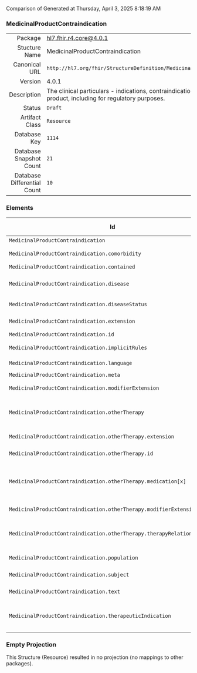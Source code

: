 Comparison of 
Generated at Thursday, April 3, 2025 8:18:19 AM

### MedicinalProductContraindication

|      |     |
| ---: | --- |
| Package | hl7.fhir.r4.core@4.0.1 |
| Stucture Name | MedicinalProductContraindication |
| Canonical URL | `http://hl7.org/fhir/StructureDefinition/MedicinalProductContraindication` |
| Version | 4.0.1 |
| Description | The clinical particulars - indications, contraindications etc. of a medicinal product, including for regulatory purposes. |
| Status | `Draft` |
| Artifact Class | `Resource` |
| Database Key | `1114` |
| Database Snapshot Count | `21` |
| Database Differential Count | `10` |

### Elements

| Id | Path | Name | Base Path | Short | Cardinality | Collated Type | Binding Strength | Binding Value Set |
| -- | ---- | ---- | --------- | ----- | ----------- | ------------- | ---------------- | ----------------- |
| `MedicinalProductContraindication` | `MedicinalProductContraindication` | `MedicinalProductContraindication` | MedicinalProductContraindication | MedicinalProductContraindication | 0..* | MedicinalProductContraindication |  |  |
| `MedicinalProductContraindication.comorbidity` | `MedicinalProductContraindication.comorbidity` | `comorbidity` | MedicinalProductContraindication.comorbidity | A comorbidity (concurrent condition) or coinfection | 0..* | CodeableConcept |  |  |
| `MedicinalProductContraindication.contained` | `MedicinalProductContraindication.contained` | `contained` | DomainResource.contained | Contained, inline Resources | 0..* | Resource |  |  |
| `MedicinalProductContraindication.disease` | `MedicinalProductContraindication.disease` | `disease` | MedicinalProductContraindication.disease | The disease, symptom or procedure for the contraindication | 0..1 | CodeableConcept |  |  |
| `MedicinalProductContraindication.diseaseStatus` | `MedicinalProductContraindication.diseaseStatus` | `diseaseStatus` | MedicinalProductContraindication.diseaseStatus | The status of the disease or symptom for the contraindication | 0..1 | CodeableConcept |  |  |
| `MedicinalProductContraindication.extension` | `MedicinalProductContraindication.extension` | `extension` | DomainResource.extension | Additional content defined by implementations | 0..* | Extension |  |  |
| `MedicinalProductContraindication.id` | `MedicinalProductContraindication.id` | `id` | Resource.id | Logical id of this artifact | 0..1 | id |  |  |
| `MedicinalProductContraindication.implicitRules` | `MedicinalProductContraindication.implicitRules` | `implicitRules` | Resource.implicitRules | A set of rules under which this content was created | 0..1 | uri |  |  |
| `MedicinalProductContraindication.language` | `MedicinalProductContraindication.language` | `language` | Resource.language | Language of the resource content | 0..1 | code | `Required` | `http://hl7.org/fhir/ValueSet/all-languages` |
| `MedicinalProductContraindication.meta` | `MedicinalProductContraindication.meta` | `meta` | Resource.meta | Metadata about the resource | 0..1 | Meta |  |  |
| `MedicinalProductContraindication.modifierExtension` | `MedicinalProductContraindication.modifierExtension` | `modifierExtension` | DomainResource.modifierExtension | Extensions that cannot be ignored | 0..* | Extension |  |  |
| `MedicinalProductContraindication.otherTherapy` | `MedicinalProductContraindication.otherTherapy` | `otherTherapy` | MedicinalProductContraindication.otherTherapy | Information about the use of the medicinal product in relation to other therapies described as part of the indication | 0..* | BackboneElement |  |  |
| `MedicinalProductContraindication.otherTherapy.extension` | `MedicinalProductContraindication.otherTherapy.extension` | `extension` | Element.extension | Additional content defined by implementations | 0..* | Extension |  |  |
| `MedicinalProductContraindication.otherTherapy.id` | `MedicinalProductContraindication.otherTherapy.id` | `id` | Element.id | Unique id for inter-element referencing | 0..1 | id |  |  |
| `MedicinalProductContraindication.otherTherapy.medication[x]` | `MedicinalProductContraindication.otherTherapy.medication[x]` | `medication[x]` | MedicinalProductContraindication.otherTherapy.medication[x] | Reference to a specific medication (active substance, medicinal product or class of products) as part of an indication or contraindication | 1..1 | CodeableConcept, Reference(http://hl7.org/fhir/StructureDefinition/Medication), Reference(http://hl7.org/fhir/StructureDefinition/MedicinalProduct), Reference(http://hl7.org/fhir/StructureDefinition/Substance), Reference(http://hl7.org/fhir/StructureDefinition/SubstanceSpecification) |  |  |
| `MedicinalProductContraindication.otherTherapy.modifierExtension` | `MedicinalProductContraindication.otherTherapy.modifierExtension` | `modifierExtension` | BackboneElement.modifierExtension | Extensions that cannot be ignored even if unrecognized | 0..* | Extension |  |  |
| `MedicinalProductContraindication.otherTherapy.therapyRelationshipType` | `MedicinalProductContraindication.otherTherapy.therapyRelationshipType` | `therapyRelationshipType` | MedicinalProductContraindication.otherTherapy.therapyRelationshipType | The type of relationship between the medicinal product indication or contraindication and another therapy | 1..1 | CodeableConcept |  |  |
| `MedicinalProductContraindication.population` | `MedicinalProductContraindication.population` | `population` | MedicinalProductContraindication.population | The population group to which this applies | 0..* | Population |  |  |
| `MedicinalProductContraindication.subject` | `MedicinalProductContraindication.subject` | `subject` | MedicinalProductContraindication.subject | The medication for which this is an indication | 0..* | Reference(http://hl7.org/fhir/StructureDefinition/Medication), Reference(http://hl7.org/fhir/StructureDefinition/MedicinalProduct) |  |  |
| `MedicinalProductContraindication.text` | `MedicinalProductContraindication.text` | `text` | DomainResource.text | Text summary of the resource, for human interpretation | 0..1 | Narrative |  |  |
| `MedicinalProductContraindication.therapeuticIndication` | `MedicinalProductContraindication.therapeuticIndication` | `therapeuticIndication` | MedicinalProductContraindication.therapeuticIndication | Information about the use of the medicinal product in relation to other therapies as part of the indication | 0..* | Reference(http://hl7.org/fhir/StructureDefinition/MedicinalProductIndication) |  |  |
### Empty Projection

This Structure (Resource) resulted in no projection (no mappings to other packages).

